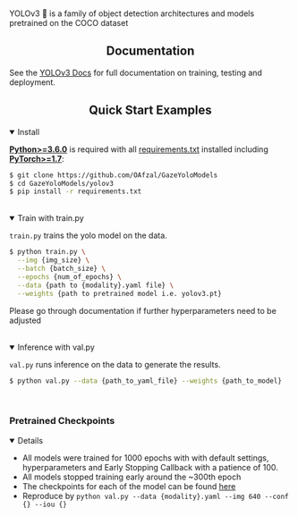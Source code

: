 
<br>
<p>
YOLOv3 🚀 is a family of object detection architectures and models pretrained on the COCO dataset</p>

<!--
<a align="center" href="https://ultralytics.com/yolov3" target="_blank">
<img width="800" src="https://github.com/ultralytics/yolov5/releases/download/v1.0/banner-api.png"></a>
-->

</div>

## <div align="center">Documentation</div>

See the [YOLOv3 Docs](https://docs.ultralytics.com) for full documentation on training, testing and deployment.

## <div align="center">Quick Start Examples</div>

<details open>
<summary>Install</summary>

[**Python>=3.6.0**](https://www.python.org/) is required with all
[requirements.txt](https://github.com/OAfzal/GazeYoloModels/yolov3/blob/master/requirements.txt) installed including
[**PyTorch>=1.7**](https://pytorch.org/get-started/locally/):
<!-- $ sudo apt update && apt install -y libgl1-mesa-glx libsm6 libxext6 libxrender-dev -->

```bash
$ git clone https://github.com/OAfzal/GazeYoloModels
$ cd GazeYoloModels/yolov3
$ pip install -r requirements.txt
```

</details>
<br>

<details open>
<summary>Train with train.py</summary>

`train.py` trains the yolo model on the data.

```bash
$ python train.py \
  --img {img_size} \
  --batch {batch_size} \
  --epochs {num_of_epochs} \
  --data {path to {modality}.yaml file} \
  --weights {path to pretrained model i.e. yolov3.pt}
```
Please go through documentation if further hyperparameters need to be adjusted

</details>
<br>


<details open>
<summary>Inference with val.py</summary>

`val.py` runs inference on the data to generate the results.

```bash
$ python val.py --data {path_to_yaml_file} --weights {path_to_model}
```

</details>
<br>

### Pretrained Checkpoints

<details open>

* All models were trained for 1000 epochs with with default settings, hyperparameters and Early Stopping Callback with a patience of 100.
* All models stopped training early around the ~300th epoch
* The checkpoints for each of the model can be found [here](https://1drv.ms/u/s!Asufem_WXMfhiiW3_xuy1_eQqZbA?e=tgX2B5)
* Reproduce by `python val.py --data {modality}.yaml --img 640 --conf {} --iou {}`

</details>



